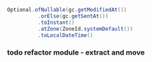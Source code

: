 ```java
Optional.ofNullable(gc.getModifiedAt())
          .orElse(gc.getSentAt())
          .toInstant()
          .atZone(ZoneId.systemDefault())
          .toLocalDateTime()
```


### todo refactor module - extract and move